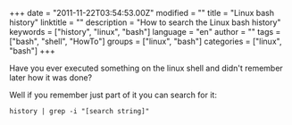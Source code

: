 +++
date = "2011-11-22T03:54:53.00Z"
modified = ""
title = "Linux bash history"
linktitle = ""
description = "How to search the Linux bash history"
keywords = ["history", "linux", "bash"]
language = "en"
author = ""
tags = ["bash", "shell", "HowTo"]
groups = ["linux", "bash"]
categories = ["linux", "bash"]
+++


Have you ever executed something on the linux shell and didn't remember later how it was done?

Well if you remember just part of it you can search for it:

	history | grep -i "[search string]"

